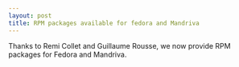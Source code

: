 ```yaml
---
layout: post
title: RPM packages available for fedora and Mandriva
---
```


Thanks to Remi Collet and Guillaume Rousse, we now provide RPM packages for Fedora and Mandriva.
